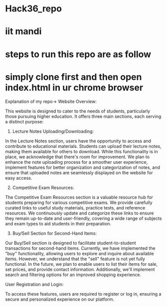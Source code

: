 # Hack36_repo
# iit mandi
# steps to run this repo are as follow
# simply clone first and then open index.html in ur chrome browser


Explanation of my repo->
Website Overview:

This website is designed to cater to the needs of students, particularly those pursuing higher education. It offers three main sections, each serving a distinct purpose:

1. Lecture Notes Uploading/Downloading:

In the Lecture Notes section, users have the opportunity to access and contribute to  educational materials. Students can upload their lecture notes, making them available for others to download. While this functionality is in place, we acknowledge that there's room for improvement. We plan to enhance the note uploading process for a smoother user experience, implement features for better organization and categorization of notes, and ensure that uploaded notes are seamlessly displayed on the website for easy access.

2. Competitive Exam Resources:

The Competitive Exam Resources section is a valuable resource hub for students preparing for various competitive exams. We provide carefully curated links to useful study materials, practice tests, and reference resources. We continuously update and categorize these links to ensure they remain up-to-date and user-friendly, covering a wide range of subjects and exam types to aid students in their preparation.

3. Buy/Sell Section for Second-Hand Items:

Our Buy/Sell section is designed to facilitate student-to-student transactions for second-hand items. Currently, we have implemented the "buy" functionality, allowing users to explore and inquire about available items. However, we understand that the "sell" feature is not yet fully functional. In the future, we plan to enable users to list their items for sale, set prices, and provide contact information. Additionally, we'll implement search and filtering options for an improved shopping experience.

User Registration and Login:

To access these features, users are required to register or log in, ensuring a secure and personalized experience on our platform.

